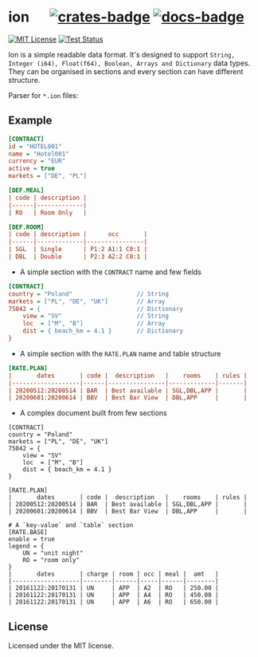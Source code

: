 # ion &emsp; [![crates-badge]][crates-link] [![docs-badge]][docs-link]

[![MIT License](https://img.shields.io/badge/license-MIT-blue.svg)](https://raw.githubusercontent.com/rust-lang/docs.rs/master/LICENSE)
[![Test Status](https://github.com/ion-rs/ion/workflows/Test/badge.svg)](https://github.com/ion-rs/ion/actions)

[crates-badge]: https://img.shields.io/crates/v/ion.svg
[crates-link]: https://crates.io/crates/ion
[docs-badge]: https://img.shields.io/badge/docs.rs-latest-informational
[docs-link]: https://docs.rs/ion

Ion is a simple readable data format. It's designed to support `String, Integer (i64), Float(f64), Boolean, Arrays and Dictionary` data types.
They can be organised in sections and every section can have different structure.

Parser for `*.ion` files:

## Example

``` ini
[CONTRACT]
id = "HOTEL001"
name = "Hotel001"
currency = "EUR"
active = true
markets = ["DE", "PL"]

[DEF.MEAL]
| code | description |
|------|-------------|
| RO   | Room Only   |

[DEF.ROOM]
| code | description |      occ       |
|------|-------------|----------------|
| SGL  | Single      | P1:2 A1:1 C0:1 |
| DBL  | Double      | P2:3 A2:2 C0:1 |
```

* A simple section with the `CONTRACT` name and few fields

```ini
[CONTRACT]
country = "Poland"                  // String
markets = ["PL", "DE", "UK"]        // Array
75042 = {                           // Dictionary
    view = "SV"                     // String
    loc  = ["M", "B"]               // Array
    dist = { beach_km = 4.1 }       // Dictionary
}
```

* A simple section with the `RATE.PLAN` name and table structure

```ini
[RATE.PLAN]
|       dates       | code |  description   |    rooms    | rules |
|-------------------|------|----------------|-------------|-------|
| 20200512:20200514 | BAR  | Best available | SGL,DBL,APP |       |
| 20200601:20200614 | BBV  | Best Bar View  | DBL,APP     |       |
```

* A complex document built from few sections

```ion
[CONTRACT]
country = "Poland"
markets = ["PL", "DE", "UK"]
75042 = {
    view = "SV"
    loc  = ["M", "B"]
    dist = { beach_km = 4.1 }
}

[RATE.PLAN]
|       dates       | code |  description   |    rooms    | rules |
| 20200512:20200514 | BAR  | Best available | SGL,DBL,APP |       |
| 20200601:20200614 | BBV  | Best Bar View  | DBL,APP     |       |

# A `key-value` and `table` section
[RATE.BASE]
enable = true
legend = {
    UN = "unit night"
    RO = "room only"
}
|       dates       | charge | room | occ | meal |  amt   |
|-------------------|--------|------|-----|------|--------|
| 20161122:20170131 | UN     | APP  | A2  | RO   | 250.00 |
| 20161122:20170131 | UN     | APP  | A4  | RO   | 450.00 |
| 20161122:20170131 | UN     | APP  | A6  | RO   | 650.00 |
```

## License

Licensed under the MIT license.
